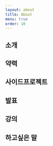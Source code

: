 ```yaml
---
layout: about
title: About
menu: true
order: 10
---
```


## 소개



## 약력



## 사이드프로젝트



## 발표


## 강의


## 하고싶은 말


